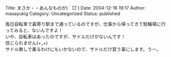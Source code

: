 Title: まさか・・あんなものが(｀□´)
Date: 2004-12-16 19:17
Author: masayukig
Category: Uncategorized
Status: published

毎日自転車で最寄り駅まで通っているのですが、仕事から帰ってきて駐輪場に行ってみると、ないんですよ！  
いや、自転車はあったのですが、サドルだけがないんです！  
信じられません(+\_+)  
サドル無しで乗るわけにもいかないので、サドルだけ買う事にします。うー。
